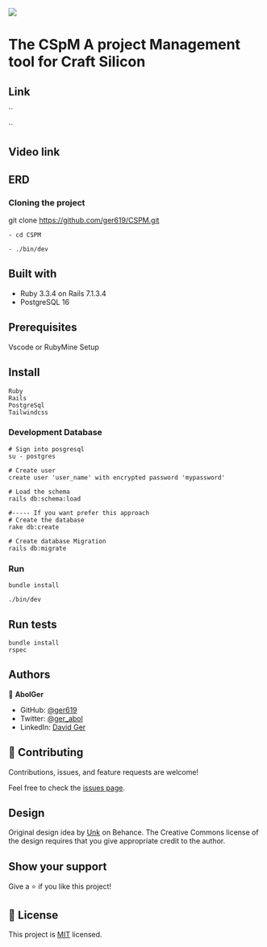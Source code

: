 
![](https://img.shields.io/badge/Microverse-blueviolet)
# The CSpM A project Management tool for Craft Silicon

> 

## Link
``

``
## Video link



## ERD


### Cloning the project

git clone https://github.com/ger619/CSPM.git <Your-Build-Directory>
``` 
- cd CSPM

- ./bin/dev
```


## Built with
- Ruby 3.3.4 on Rails 7.1.3.4
- PostgreSQL 16

## Prerequisites

Vscode or RubyMine
Setup

## Install
    Ruby
    Rails
    PostgreSql
    Tailwindcss

### Development Database

```
# Sign into posgresql
su - postgres

# Create user
create user 'user_name' with encrypted password 'mypassword'

# Load the schema
rails db:schema:load

#----- If you want prefer this approach
# Create the database
rake db:create

# Create database Migration
rails db:migrate
```

### Run

```
bundle install

./bin/dev
```

## Run tests
```
bundle install
rspec
```

## Authors

👤 **AbolGer**

- GitHub: [@ger619](https://github.com/ger619)
- Twitter: [@ger_abol]()
- LinkedIn: [David Ger](https://linkedin.com/in/david-ger-426b4576)


## 🤝 Contributing

Contributions, issues, and feature requests are welcome!

Feel free to check the [issues page](https://github.com/ger619/CSPM/issues).

## Design

Original design idea by [Unk](Link) on Behance.
The Creative Commons license of the design requires that you give appropriate credit to the author.
## Show your support

Give a ⭐️ if you like this project!

## 📝 License

This project is [MIT](./MIT.md) licensed.
